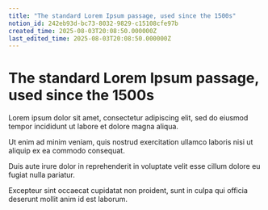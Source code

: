 ```yaml
---
title: "The standard Lorem Ipsum passage, used since the 1500s"
notion_id: 242eb93d-bc73-8032-9829-c15108cfe97b
created_time: 2025-08-03T20:08:50.000000Z
last_edited_time: 2025-08-03T20:08:50.000000Z
---
```


# The standard Lorem Ipsum passage, used since the 1500s

Lorem ipsum dolor sit amet, consectetur adipiscing elit, sed do eiusmod tempor incididunt ut labore et dolore magna aliqua.

Ut enim ad minim veniam, quis nostrud exercitation ullamco laboris nisi ut aliquip ex ea commodo consequat.

Duis aute irure dolor in reprehenderit in voluptate velit esse cillum dolore eu fugiat nulla pariatur.

Excepteur sint occaecat cupidatat non proident, sunt in culpa qui officia deserunt mollit anim id est laborum.

